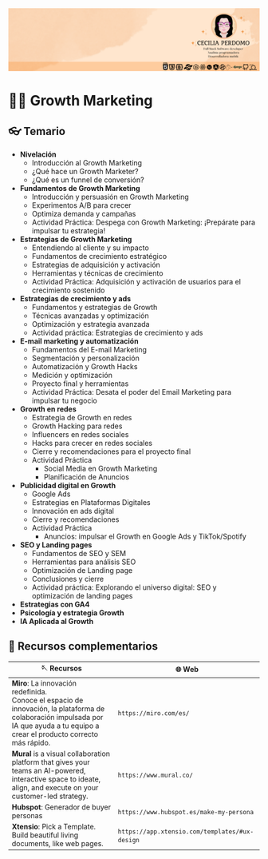 <div align="center"> 
    <img src="./Cecilia_Perdomo.png">
</div>

# ​​⛓️‍💥​ Growth Marketing

## ​👓​ Temario
- **Nivelación**
    - Introducción al Growth Marketing
    - ¿Qué hace un Growth Marketer?
    - ¿Qué es un funnel de conversión?
- **Fundamentos de Growth Marketing**
    - Introducción y persuasión en Growth Marketing
    - Experimentos A/B para crecer
    - Optimiza demanda y campañas
    - Actividad Práctica: Despega con Growth Marketing: ¡Prepárate para impulsar tu estrategia!
- **Estrategias de Growth Marketing**
    - Entendiendo al cliente y su impacto
    - Fundamentos de crecimiento estratégico
    - Estrategias de adquisición y activación
    - Herramientas y técnicas de crecimiento
    - Actividad Práctica: Adquisición y activación de usuarios para el crecimiento sostenido
- **Estrategias de crecimiento y ads**
    - Fundamentos y estrategias de Growth
    - Técnicas avanzadas y optimización
    - Optimización y estrategia avanzada
    - Actividad práctica: Estrategias de crecimiento y ads
- **E-mail marketing y automatización**
    - Fundamentos del E-mail Marketing
    - Segmentación y personalización
    - Automatización y Growth Hacks
    - Medición y optimización
    - Proyecto final y herramientas
    - Actividad Práctica: Desata el poder del Email Marketing para impulsar tu negocio
- **Growth en redes**
    - Estrategia de Growth en redes
    - Growth Hacking para redes
    - Influencers en redes sociales
    - Hacks para crecer en redes sociales
    - Cierre y recomendaciones para el proyecto final
    - Actividad Práctica
        - Social Media en Growth Marketing
        - Planificación de Anuncios
- **Publicidad digital en Growth**
    - Google Ads
    - Estrategias en Plataformas Digitales
    - Innovación en ads digital
    - Cierre y recomendaciones
    - Actividad Práctica
        - Anuncios: impulsar el Growth en Google Ads y TikTok/Spotify
- **SEO y Landing pages**
    - Fundamentos de SEO y SEM
    - Herramientas para análisis SEO
    - Optimización de Landing page
    - Conclusiones y cierre
    - Actividad práctica: Explorando el universo digital: SEO y optimización de landing pages
- **Estrategias con GA4**
- **Psicología y estrategia Growth**
- **IA Aplicada al Growth**

## ​​👾​ Recursos complementarios

| 🪡​ Recursos | 🌐​ Web | 
| ------- | ------| 
| **Miro**: La innovación redefinida. <br/>Conoce el espacio de innovación, la plataforma de colaboración impulsada por IA que ayuda a tu equipo a crear el producto correcto más rápido. | `https://miro.com/es/` | 
| **Mural** is a visual collaboration platform that gives your teams an AI-powered, interactive space to ideate, align, and execute on your customer-led strategy. | `https://www.mural.co/` | 
| **Hubspot**: Generador de buyer personas | `https://www.hubspot.es/make-my-persona` |
| **Xtensio**: Pick a Template. <br/>Build beautiful living documents, like web pages. | `https://app.xtensio.com/templates/#ux-design` | 